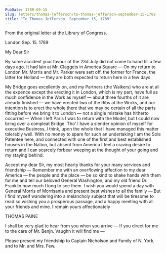 ```yaml
---
PubDate: 1789-09-15
Slug: letters/thomas-jefferson/to-thomas-jefferson-september-15-1789
title: "To Thomas Jefferson  September 15, 1789"
---
```


   From the original letter at the Library of Congress.

   London Sep. 15. 1789

   My Dear Sir

   By some accident your favour of the 23d July did not come to hand till a few
   days ago. It had lain at Mr. Claggets in America Square &mdash; On my return 
   to London Mr. Morris and Mr. Parker were sett off, the former for France, the
   latter for Holland &mdash; they are both expected to return here in a few 
   days.

   My Bridge goes excellently on, and my Partners (the Walkers) who are at
   all the expence except the erecting it in London, which is my part, have
   full as much confidence in the Work as myself &mdash; about three fourths 
   of it are already finished &mdash; we have erected two of the Ribs at the 
   Works, and our intention is to erect the whole there that we may be certain 
   of all the parts fitting before we bring it to London &mdash; not a single 
   mistake has hitherto occurred &mdash; When I left Paris I was to return with 
   the Model, but I could now bring over a compleat Bridge. Tho' I have a slender 
   opinion of myself for executive Business, I think, upon the whole that I have 
   managed this matter tolerably well. With no money to spare for such an 
   undertaking I am the Sole Patentee here, and connected with one of the first 
   and best established houses in the Nation, but absent from America I feel a 
   craving desire to return and I can scarcely forbear weeping at the thought of
   your going and my staying behind.

   Accept my dear Sir, my most hearty thanks for your many services and
   friendship &mdash; Remember me with an overflowing affection to my dear
   America &mdash; the people and the place &mdash; be so kind to shake hands 
   with them for me and tell our beloved General Washington, and my old friend 
   Dr. Franklin how much I long to see them. I wish you would spend a day with
   General Morris of Morrisania and present best wishes to all the
   family &mdash; But I find myself wandering into a melancholy subject that 
   will be tiresome to read so wishing you a prosperous passage, and a happy 
   meeting with all your friends and mine. I remain yours affectionately

   THOMAS PAINE

   I shall be very glad to hear from you when you arrive &mdash; If you direct 
   for me to the care of Mr. Benjn. Vaughn it will find me &mdash; 
   
   Please present my friendship to Captain Nicholson and Family of N. York, 
   and to Mr. and Mrs. Few.


